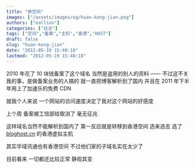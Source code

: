 ```yaml
---
title: "换空间"
images: ["/assets/images/og/huan-kong-jian.png"]
authors: ["eallion"]
categories: ["日志"]
tags: ["空间","备案","主机","香港","HOST"]
draft: false
slug: "huan-kong-jian"
date: "2012-05-19 15:40:18"
lastmod: "2012-05-19 15:40:18"
---
```


2010 年花了 10 块钱备案了这个域名
当然是盗用的别人的资料
—— 不过这不关我的事，是做备案业务的人搞的
就一直把博客解析到了国内
并且在 2011 年下半年用上了加速乐的免费 CDN

就我个人来说
一个网站的访问速度决定了我对这个网站的好感度

上个周
备案被工信部给取消了
毫无征兆

这样域名当然不能解析到国内了
第一反应就是转移到香港空间
选来选去
选了 [bloghost.cn](http://bloghost.cn) 的香港虚拟主机

其实华域讯通也有香港空间
不过他们家的子域名实在太少了

目前看来
一切都还比较正常
静观其变
